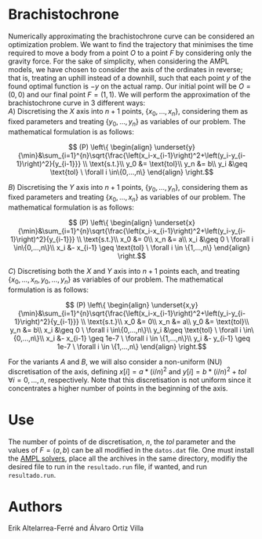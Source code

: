 # Brachistochrone
Numerically approximating the brachistochrone curve can be considered an optimization problem. We want to find the trajectory that minimises the time required to move a body from a point $O$ to a point $F$ by considering only the gravity force. For the sake of simplicity, when considering the AMPL models, we have chosen to consider the axis of the ordinates in reverse; that is, treating an uphill instead of a downhill, such that each point $y$ of the found optimal function is $-y$ on the actual ramp. Our initial point will be $O=(0,0)$ and our final point $F=(1,1)$. We will perform the approximation of the brachistochrone curve in 3 different ways:\
$A)$ Discretising the $X$ axis into $n+1$ points, $\lbrace x_0,\dots , x_n \rbrace$, considering them as fixed parameters and treating $\lbrace y_0,\dots, y_n\rbrace$ as variables of our problem. The mathematical formulation is as follows:
```math
		(P)
		\left\{
		\begin{align}
		    \underset{y}{\min}&\sum_{i=1}^{n}\sqrt{\frac{\left(x_i-x_{i-1}\right)^2+\left(y_i-y_{i-1}\right)^2}{y_{i-1}}} \\
			\text{s.t.}\\
			y_0 &= \text{tol}\\
			y_n &= b\\
			y_i &\geq \text{tol} \ \forall i \in\{0,...,n\}
		\end{align}
		\right.
```
$B)$ Discretising the $Y$ axis into $n+1$ points, $\lbrace y_0,\dots , y_n\rbrace$, considering them as fixed parameters and treating $\lbrace x_0,\dots, x_n\rbrace$ as variables of our problem. The mathematical formulation is as follows:
```math
		(P)
		\left\{
		\begin{align}
		    \underset{x}{\min}&\sum_{i=1}^{n}\sqrt{\frac{\left(x_i-x_{i-1}\right)^2+\left(y_i-y_{i-1}\right)^2}{y_{i-1}}} \\
			\text{s.t.}\\
			x_0 &= 0\\
			x_n &= a\\
			x_i &\geq 0 \ \forall i \in\{0,...,n\}\\
			x_i &- x_{i-1} \geq \text{tol} \ \forall i \in \{1,...,n\}
		\end{align}
		\right.
```
$C)$ Discretising both the $X$ and $Y$ axis into $n+1$ points each, and treating $\lbrace x_0,\dots, x_n, y_0,\dots , y_n\rbrace$ as variables of our problem. The mathematical formulation is as follows:
```math
		(P)
		\left\{
		\begin{align}
		    \underset{x,y}{\min}&\sum_{i=1}^{n}\sqrt{\frac{\left(x_i-x_{i-1}\right)^2+\left(y_i-y_{i-1}\right)^2}{y_{i-1}}} \\
			\text{s.t.}\\
			x_0 &= 0\\
			x_n &= a\\
			y_0 &= \text{tol}\\
			y_n &= b\\
			x_i &\geq 0 \ \forall i \in\{0,...,n\}\\
			y_i &\geq \text{tol} \ \forall i \in\{0,...,n\}\\
			x_i &- x_{i-1} \geq 1e-7 \ \forall i \in \{1,...,n\}\\
			y_i &- y_{i-1} \geq 1e-7 \ \forall i \in \{1,...,n\}
		\end{align}
		\right.
```
For the variants $A$ and $B$, we will also consider a non-uniform (NU) discretisation of the axis, defining $x[i]=a*(i/n)^2$ and $y[i]=b*(i/n)^2+tol$ $\forall i=0,...,n$, respectively. Note that this discretisation is not uniform since it concentrates a higher number of points in the beginning of the axis.

# Use
The number of points of de discretisation, $n$, the $tol$ parameter and the values of $F=(a,b)$ can be all modified in the `datos.dat` file. One must install the [AMPL solvers](https://ampl.com/), place all the archives in the same directory, modifiy the desired file to run in the `resultado.run` file, if wanted, and run `resultado.run`.

# Authors
Erik Altelarrea-Ferré and Álvaro Ortiz Villa
